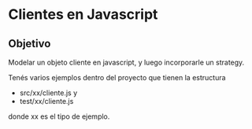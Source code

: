 # Clientes en Javascript

## Objetivo
Modelar un objeto cliente en javascript, y luego incorporarle un strategy.

Tenés varios ejemplos dentro del proyecto que tienen la estructura 

* src/xx/cliente.js y
* test/xx/cliente.js 

donde xx es el tipo de ejemplo.
